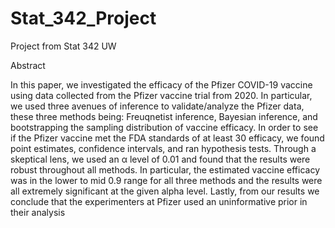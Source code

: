 # Stat_342_Project
Project from Stat 342 UW

Abstract 

In this paper, we investigated the efficacy of the Pfizer COVID-19 vaccine using data collected
from the Pfizer vaccine trial from 2020. In particular, we used three avenues of inference to validate/analyze
the Pfizer data, these three methods being: Freuqnetist inference, Bayesian inference, and bootstrapping the 
sampling distribution of vaccine efficacy. In order to see if the Pfizer vaccine
met the FDA standards of at least 30 efficacy, we found point estimates, confidence intervals, and
ran hypothesis tests. Through a skeptical lens, we used an α level of 0.01 and found that the
results were robust throughout all methods. In particular, the estimated vaccine efficacy was in
the lower to mid 0.9 range for all three methods and the results were all extremely significant at
the given alpha level. Lastly, from our results we conclude that the experimenters at Pfizer used
an uninformative prior in their analysis

